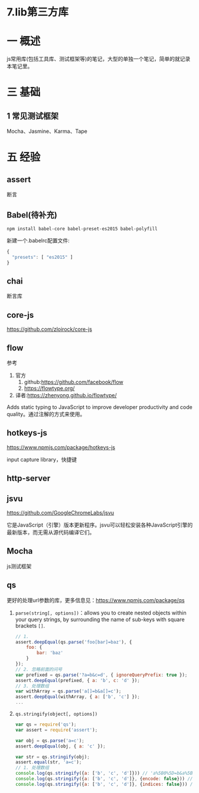 # 7.lib第三方库

# 一 概述
js常用库(包括工具库、测试框架等)的笔记，大型的单独一个笔记，简单的就记录本笔记里。

# 三 基础
## 1 常见测试框架
Mocha、Jasmine、Karma、Tape

# 五 经验
## assert
断言

## Babel(待补充)
`npm install babel-core babel-preset-es2015 babel-polyfill`

新建一个.babelrc配置文件:
```js
{
  "presets": [ "es2015" ]
}
```

## chai
断言库

## core-js
https://github.com/zloirock/core-js

## flow
参考
1. 官方
    1. github:https://github.com/facebook/flow
    2. https://flowtype.org/
2. 译者:https://zhenyong.github.io/flowtype/

Adds static typing to JavaScript to improve developer productivity and code quality。通过注解的方式来使用。

## hotkeys-js
https://www.npmjs.com/package/hotkeys-js

input capture library，快捷键

## http-server

## jsvu
https://github.com/GoogleChromeLabs/jsvu

它是JavaScript（引擎）版本更新程序。jsvu可以轻松安装各种JavaScript引擎的最新版本，而无需从源代码编译它们。

## Mocha
js测试框架

## qs
更好的处理url参数的库，更多信息见：https://www.npmjs.com/package/qs


1. `parse(string[, options])`：allows you to create nested objects within your query strings, by surrounding the name of sub-keys with square brackets `[]`. 

    ```js
    // 1. 
    assert.deepEqual(qs.parse('foo[bar]=baz'), {
        foo: {
            bar: 'baz'
        }
    });
    // 2. 忽略前面的问号
    var prefixed = qs.parse('?a=b&c=d', { ignoreQueryPrefix: true });
    assert.deepEqual(prefixed, { a: 'b', c: 'd' });
    // 3. 处理数组
    var withArray = qs.parse('a[]=b&a[]=c');
    assert.deepEqual(withArray, { a: ['b', 'c'] });
    ...
    ```
    
2. `qs.stringify(object[, options])`

    ```js
    var qs = require('qs');
    var assert = require('assert');
    
    var obj = qs.parse('a=c');
    assert.deepEqual(obj, { a: 'c' });
    
    var str = qs.stringify(obj);
    assert.equal(str, 'a=c');
    // 1. 处理数组
    console.log(qs.stringify({a: ['b', 'c', 'd']})) // 'a%5B0%5D=b&a%5B1%5D=c&a%5B2%5D=d'
    console.log(qs.stringify({a: ['b', 'c', 'd']}, {encode: false})) // a[0]=b&a[1]=c&a[2]=d
    console.log(qs.stringify({a: ['b', 'c', 'd']}, {indices: false})) // 'a=b&a=c&a=d'
    ```